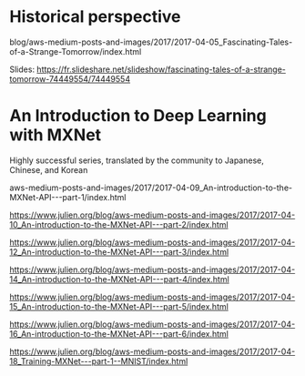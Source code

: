 

# Historical perspective

blog/aws-medium-posts-and-images/2017/2017-04-05_Fascinating-Tales-of-a-Strange-Tomorrow/index.html

Slides:
https://fr.slideshare.net/slideshow/fascinating-tales-of-a-strange-tomorrow-74449554/74449554

# An Introduction to Deep Learning with MXNet

Highly successful series, translated by the community to Japanese, Chinese, and Korean

aws-medium-posts-and-images/2017/2017-04-09_An-introduction-to-the-MXNet-API---part-1/index.html

https://www.julien.org/blog/aws-medium-posts-and-images/2017/2017-04-10_An-introduction-to-the-MXNet-API---part-2/index.html

https://www.julien.org/blog/aws-medium-posts-and-images/2017/2017-04-12_An-introduction-to-the-MXNet-API---part-3/index.html

https://www.julien.org/blog/aws-medium-posts-and-images/2017/2017-04-14_An-introduction-to-the-MXNet-API---part-4/index.html

https://www.julien.org/blog/aws-medium-posts-and-images/2017/2017-04-15_An-introduction-to-the-MXNet-API---part-5/index.html

https://www.julien.org/blog/aws-medium-posts-and-images/2017/2017-04-16_An-introduction-to-the-MXNet-API---part-6/index.html

https://www.julien.org/blog/aws-medium-posts-and-images/2017/2017-04-18_Training-MXNet---part-1--MNIST/index.html



